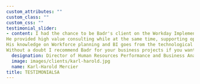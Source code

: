 ```yaml
---
custom_attributes: ""
custom_class: ""
custom_css: ""
testimonial_slider:
- content: I had the chance to be Badr's client on the Workday Implementation project at Desjardins.
He provided high value consulting while at the same time, supporting operations alongside the project's team to implement Workday.
His knowledge on Workforce planning and BI goes from the technological aspects to the strategic concepts, always looking forward.
Without a doubt I recommend Badr for your business projects if you want alignment and delivery.
  designation: Director of Human Resources Performance and Business Analysis
  image: images/clients/karl-harold.jpg
  name: Karl-Harold Mercier
title: TESTIMONIALSA
---
```

